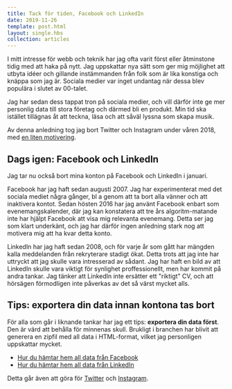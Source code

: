 ```yaml
---
title: Tack för tiden, Facebook och LinkedIn
date: 2019-11-26
template: post.html
layout: single.hbs
collection: articles
---
```

I mitt intresse för webb och teknik har jag ofta varit först eller åtminstone tidig med att haka på nytt. Jag uppskattar nya sätt som ger mig möjlighet att utbyta idéer och gillande instämmanden från folk som är lika konstiga och knäppa som jag är. Sociala medier var inget undantag när dessa blev populära i slutet av 00-talet.

Jag har sedan dess tappat tron på sociala medier, och vill därför inte ge mer personlig data till stora företag och därmed bli en produkt. Min tid ska istället tillägnas åt att teckna, läsa och att såväl lyssna som skapa musik. 

Av denna anledning tog jag bort Twitter och Instagram  under våren 2018, med [en liten motivering][1]. 

## Dags igen: Facebook och LinkedIn

Jag tar nu också bort mina konton på Facebook och LinkedIn i januari.

Facebook har jag haft sedan augusti 2007. Jag har experimenterat med det sociala mediet några gånger, bl a genom att ta bort alla vänner och att inaktivera kontot. Sedan hösten 2016 har jag använt Facebook enbart som evenemangskalender, där jag kan konstatera att tre års algoritm-matande inte har hjälpt Facebook att visa mig relevanta evenemang. Detta ser jag som klart underkänt, och jag har därför ingen anledning stark nog att motivera mig att ha kvar detta konto.

LinkedIn har jag haft sedan 2008, och för varje år som gått har mängden kalla meddelanden från rekryterare stadigt ökat. Detta trots att jag inte har uttryckt att jag skulle vara intresserad av sådant. Jag har haft en bild av att LinkedIn skulle vara viktigt för synlighet proffessionellt, men har kommit på andra tankar. Jag tänker att LinkedIn inte ersätter ett "riktigt" CV, och att hörsägen förmodligen inte påverkas av det så värst mycket alls.

## Tips: exportera din data innan kontona tas bort

För alla som går i liknande tankar har jag ett tips: **exportera din data först**. Den är värd att behålla för minnenas skull. Brukligt i branchen har blivit att generera en zipfil med all data i HTML-format, vilket jag personligen uppskattar mycket.

 * [Hur du hämtar hem all data från Facebook][2]
 * [Hur du hämtar hem all data från LinkedIn][3]

Detta går även att göra för [Twitter][4] och [Instagram][5].

[1]: ../2018/twitter-instagram-eol/
[2]: https://www.facebook.com/help/1701730696756992
[3]: https://www.linkedin.com/help/linkedin/answer/66844/exporting-connections-from-linkedin?lang=en
[4]: https://help.twitter.com/en/managing-your-account/how-to-download-your-twitter-archive
[5]: https://www.instagram.com/download/request/
